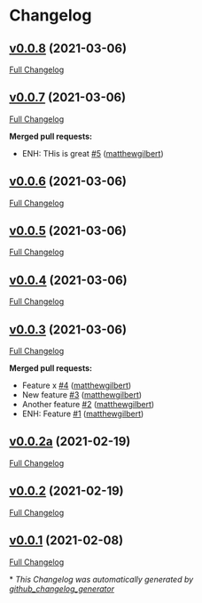 # Changelog

## [v0.0.8](https://github.com/matthewgilbert/tester_project/tree/v0.0.8) (2021-03-06)

[Full Changelog](https://github.com/matthewgilbert/tester_project/compare/v0.0.7...v0.0.8)

## [v0.0.7](https://github.com/matthewgilbert/tester_project/tree/v0.0.7) (2021-03-06)

[Full Changelog](https://github.com/matthewgilbert/tester_project/compare/v0.0.6...v0.0.7)

**Merged pull requests:**

- ENH: THis is great [\#5](https://github.com/matthewgilbert/tester_project/pull/5) ([matthewgilbert](https://github.com/matthewgilbert))

## [v0.0.6](https://github.com/matthewgilbert/tester_project/tree/v0.0.6) (2021-03-06)

[Full Changelog](https://github.com/matthewgilbert/tester_project/compare/v0.0.5...v0.0.6)

## [v0.0.5](https://github.com/matthewgilbert/tester_project/tree/v0.0.5) (2021-03-06)

[Full Changelog](https://github.com/matthewgilbert/tester_project/compare/v0.0.4...v0.0.5)

## [v0.0.4](https://github.com/matthewgilbert/tester_project/tree/v0.0.4) (2021-03-06)

[Full Changelog](https://github.com/matthewgilbert/tester_project/compare/v0.0.3...v0.0.4)

## [v0.0.3](https://github.com/matthewgilbert/tester_project/tree/v0.0.3) (2021-03-06)

[Full Changelog](https://github.com/matthewgilbert/tester_project/compare/v0.0.2a...v0.0.3)

**Merged pull requests:**

- Feature x [\#4](https://github.com/matthewgilbert/tester_project/pull/4) ([matthewgilbert](https://github.com/matthewgilbert))
- New feature [\#3](https://github.com/matthewgilbert/tester_project/pull/3) ([matthewgilbert](https://github.com/matthewgilbert))
- Another feature [\#2](https://github.com/matthewgilbert/tester_project/pull/2) ([matthewgilbert](https://github.com/matthewgilbert))
- ENH: Feature [\#1](https://github.com/matthewgilbert/tester_project/pull/1) ([matthewgilbert](https://github.com/matthewgilbert))

## [v0.0.2a](https://github.com/matthewgilbert/tester_project/tree/v0.0.2a) (2021-02-19)

[Full Changelog](https://github.com/matthewgilbert/tester_project/compare/v0.0.2...v0.0.2a)

## [v0.0.2](https://github.com/matthewgilbert/tester_project/tree/v0.0.2) (2021-02-19)

[Full Changelog](https://github.com/matthewgilbert/tester_project/compare/v0.0.1...v0.0.2)

## [v0.0.1](https://github.com/matthewgilbert/tester_project/tree/v0.0.1) (2021-02-08)

[Full Changelog](https://github.com/matthewgilbert/tester_project/compare/4ff623887e50f3a0d4f784cd40ae210478e62552...v0.0.1)



\* *This Changelog was automatically generated by [github_changelog_generator](https://github.com/github-changelog-generator/github-changelog-generator)*
